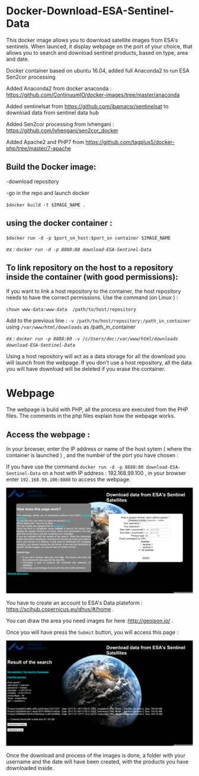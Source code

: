 # Docker-Download-ESA-Sentinel-Data

This docker image allows you to download satellite images from ESA's sentinels. When launced, it display  webpage on the port of your choice, that allows you to search and download sentinel products, based on type, area and date.

Docker container based on ubuntu 16.04, added full Anaconda2 to run ESA Sen2cor processing

Added Anaconda2 from docker anaconda : https://github.com/ContinuumIO/docker-images/tree/master/anaconda

Added sentinelsat from https://github.com/ibamacsr/sentinelsat to download data from sentinel data hub

Added Sen2cor processing from lvhengani : https://github.com/lvhengani/sen2cor_docker

Added Apache2 and PHP7 from https://github.com/tagplus5/docker-php/tree/master/7-apache

## Build the Docker image:
-download repository

-go in the repo and launch docker

`$docker build -t $IMAGE_NAME .`

## using the docker container :

`$docker run -d -p $port_on_host:$port_on container $IMAGE_NAME`

*ex : `docker run -d -p 8888:80 download-ESA-Sentinel-Data`*

## To link  repository on the host to a repository inside the container (with good permissions):

If you want to link a host repository to the container, the host repository needs to have the correct permissions. Use the command (on Linux ) :

`chown www-data:www-data  /path/to/host/repository`

Add to the previous line : `-v /path/to/host/repository:/path_in_container` using `/var/www/html/downloads` as /path_in_container

*ex :  `docker run -p 8888:80 -v /c/Users/doc:/var/www/html/downloads  download-ESA-Sentinel-Data`*

Using a host repository will act as a data storage for all the download you will launch from the webpage. If you don't use a host repository, all the data you will have download will be deleted if you erase the container.



# Webpage

The webpage is build with PHP, all the process are executed from the PHP files. The comments in the php files explain how the webpage works.

## Access the webpage :

In your browser, enter the IP address or name of the host sytem ( where the container is launched ) , and the number of the port you have chosen :

If you have use the command `docker run -d -p 8888:80 download-ESA-Sentinel-Data` on a host with IP address : 192.168.99.100 , in your browser enter `192.168.99.100:8888` to access the webpage.

![webpage_home](https://github.com/manusrn/img/blob/master/webpage_home.png)

You have to create an account to ESA's Data plateform : https://scihub.copernicus.eu/dhus/#/home .

You can draw the area you need images for here :http://geojson.io/ .

Once you will have press the `Submit` button, you will access this page :

![webpage_search](https://github.com/manusrn/img/blob/master/webpage_search.png)

Once the download and process of the images is done, a folder with your username and the date will have been created, with the products you have downloaded inside.
